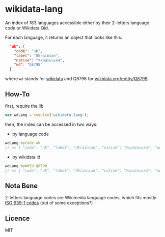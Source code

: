wikidata-lang
====

An index of 183 languages accessible either by their 2-letters language code or Wikidata Qid.

For each language, it returns an object that looks like this:
```json
  "uk": {
    "code": "uk",
    "label": "Ukrainian",
    "native": "Українська",
    "wd": "Q8798"
  }
```
where `wd` stands for [wikidata](https://wikidata.org) and Q8798 for [wikidata.org/entity/Q8798](https://wikidata.org/entity/Q8798)


## How-To
first, require the lib
```javascript
var wdLang = require('wikidata-lang');
```

then, the index can be accessed in two ways:

- by language code
```javascript
wdLang.byCode.uk
// => { "code": "uk", "label": "Ukrainian", "native": "Українська", "wd": "Q8798" }
```

- by wikidata id
```javascript
wdLang.byWdId.Q8798
// => { "code": "uk", "label": "Ukrainian", "native": "Українська", "wd": "Q8798" }
```

## Nota Bene
2-letters language codes are Wikimedia language codes, which fits mostly [ISO 639-1 codes](https://en.wikipedia.org/wiki/List_of_ISO_639-1_codes) (out of some exceptions?)

## Licence
MIT
